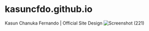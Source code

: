 # kasuncfdo.github.io
Kasun Chanuka Fernando | Official Site Design
![Screenshot (221)](https://user-images.githubusercontent.com/84648368/132287827-3ed7cd91-05dc-40c2-b429-5fff0cdcbbae.png)
